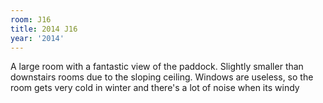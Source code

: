 ```yaml
---
room: J16
title: 2014 J16
year: '2014'
---
```


A large room with a fantastic view of the paddock. Slightly smaller than downstairs rooms due to the sloping ceiling. Windows are useless, so the room gets very cold in winter and there's a lot of noise when its windy
